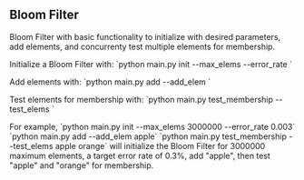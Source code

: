 Bloom Filter
------

Bloom Filter with basic functionality to initialize with desired parameters,
add elements, and concurrenty test multiple elements for membership.

Initialize a Bloom Filter with:
\`python main.py init --max_elems <INSERT MAX ELEMS> --error_rate <INSERT ERROR RATE>\`

Add elements with:
\`python main.py add --add_elem <INSERT ELEMENT TO ADD>\`

Test elements for membership with:
\`python main.py test_membership --test_elems <INSERT ELEMENTS TO TEST>\`

For example, 
\`python main.py init --max_elems 3000000 --error_rate 0.003\`
\`python main.py add --add_elem apple\`
\`python main.py test_membership --test_elems apple orange\`
will initialize the Bloom Filter for 3000000 maximum elements, a target error rate of 0.3%, add "apple", then test "apple" and "orange" for membership.